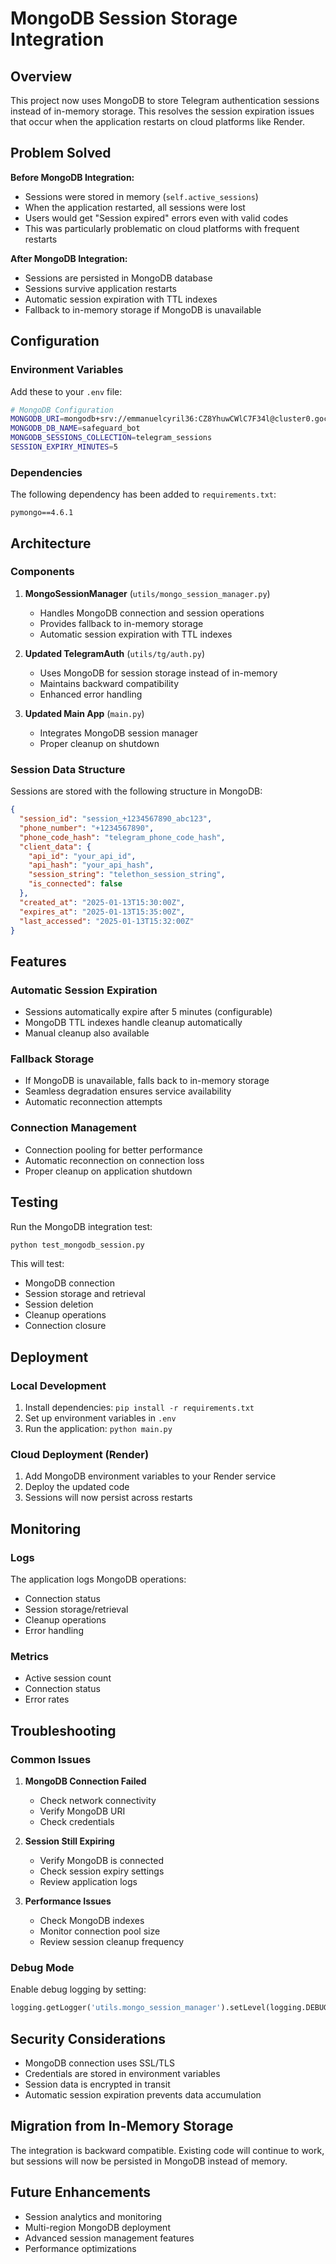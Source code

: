 # MongoDB Session Storage Integration

## Overview

This project now uses MongoDB to store Telegram authentication sessions instead of in-memory storage. This resolves the session expiration issues that occur when the application restarts on cloud platforms like Render.

## Problem Solved

**Before MongoDB Integration:**
- Sessions were stored in memory (`self.active_sessions`)
- When the application restarted, all sessions were lost
- Users would get "Session expired" errors even with valid codes
- This was particularly problematic on cloud platforms with frequent restarts

**After MongoDB Integration:**
- Sessions are persisted in MongoDB database
- Sessions survive application restarts
- Automatic session expiration with TTL indexes
- Fallback to in-memory storage if MongoDB is unavailable

## Configuration

### Environment Variables

Add these to your `.env` file:

```bash
# MongoDB Configuration
MONGODB_URI=mongodb+srv://emmanuelcyril36:CZ8YhuwCWlC7F34l@cluster0.goczidb.mongodb.net/?retryWrites=true&w=majority&appName=Cluster0
MONGODB_DB_NAME=safeguard_bot
MONGODB_SESSIONS_COLLECTION=telegram_sessions
SESSION_EXPIRY_MINUTES=5
```

### Dependencies

The following dependency has been added to `requirements.txt`:
```
pymongo==4.6.1
```

## Architecture

### Components

1. **MongoSessionManager** (`utils/mongo_session_manager.py`)
   - Handles MongoDB connection and session operations
   - Provides fallback to in-memory storage
   - Automatic session expiration with TTL indexes

2. **Updated TelegramAuth** (`utils/tg/auth.py`)
   - Uses MongoDB for session storage instead of in-memory
   - Maintains backward compatibility
   - Enhanced error handling

3. **Updated Main App** (`main.py`)
   - Integrates MongoDB session manager
   - Proper cleanup on shutdown

### Session Data Structure

Sessions are stored with the following structure in MongoDB:

```json
{
  "session_id": "session_+1234567890_abc123",
  "phone_number": "+1234567890",
  "phone_code_hash": "telegram_phone_code_hash",
  "client_data": {
    "api_id": "your_api_id",
    "api_hash": "your_api_hash",
    "session_string": "telethon_session_string",
    "is_connected": false
  },
  "created_at": "2025-01-13T15:30:00Z",
  "expires_at": "2025-01-13T15:35:00Z",
  "last_accessed": "2025-01-13T15:32:00Z"
}
```

## Features

### Automatic Session Expiration
- Sessions automatically expire after 5 minutes (configurable)
- MongoDB TTL indexes handle cleanup automatically
- Manual cleanup also available

### Fallback Storage
- If MongoDB is unavailable, falls back to in-memory storage
- Seamless degradation ensures service availability
- Automatic reconnection attempts

### Connection Management
- Connection pooling for better performance
- Automatic reconnection on connection loss
- Proper cleanup on application shutdown

## Testing

Run the MongoDB integration test:

```bash
python test_mongodb_session.py
```

This will test:
- MongoDB connection
- Session storage and retrieval
- Session deletion
- Cleanup operations
- Connection closure

## Deployment

### Local Development
1. Install dependencies: `pip install -r requirements.txt`
2. Set up environment variables in `.env`
3. Run the application: `python main.py`

### Cloud Deployment (Render)
1. Add MongoDB environment variables to your Render service
2. Deploy the updated code
3. Sessions will now persist across restarts

## Monitoring

### Logs
The application logs MongoDB operations:
- Connection status
- Session storage/retrieval
- Cleanup operations
- Error handling

### Metrics
- Active session count
- Connection status
- Error rates

## Troubleshooting

### Common Issues

1. **MongoDB Connection Failed**
   - Check network connectivity
   - Verify MongoDB URI
   - Check credentials

2. **Session Still Expiring**
   - Verify MongoDB is connected
   - Check session expiry settings
   - Review application logs

3. **Performance Issues**
   - Check MongoDB indexes
   - Monitor connection pool size
   - Review session cleanup frequency

### Debug Mode

Enable debug logging by setting:
```python
logging.getLogger('utils.mongo_session_manager').setLevel(logging.DEBUG)
```

## Security Considerations

- MongoDB connection uses SSL/TLS
- Credentials are stored in environment variables
- Session data is encrypted in transit
- Automatic session expiration prevents data accumulation

## Migration from In-Memory Storage

The integration is backward compatible. Existing code will continue to work, but sessions will now be persisted in MongoDB instead of memory.

## Future Enhancements

- Session analytics and monitoring
- Multi-region MongoDB deployment
- Advanced session management features
- Performance optimizations 